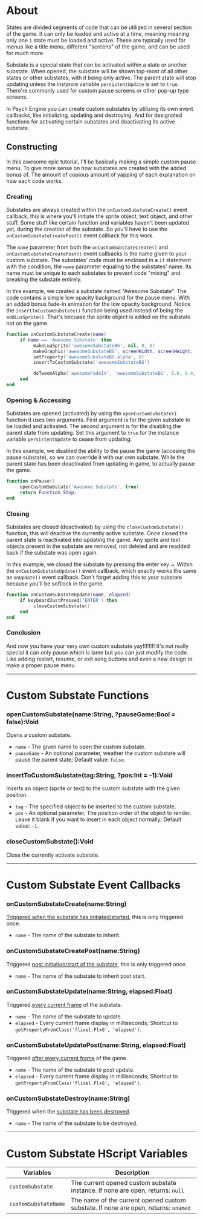 # About
States are divided segments of code that can be utilized in several section of the game. It can only be loaded and active at a time, meaning meaning only one `1` state must be loaded and active. These are typically used for menus like a title menu, different "screens" of the game, and can be used for much more.

Substate is a special state that can be activated within a state or another substate. When opened, the substate will be shown top-most of all other states or other substates, with it being only active. The parent state will stop updating unless the instance variable `persistentUpdate` is set to `true`. There're commonly used for custom pause screens or other pop-up type screens.

In Psych Engine you can create custom substates by utilizing its own event callbacks, like initializing, updating and destroying. And for designated functions for activating certain substates and deactivating its active substate.

## Constructing
In this awesome epic tutorial, I'll be basically making a simple custom pause menu. To give more sense on how substates are created with the added bonus of. The amount of copious amount of yapping of each explanation on how each code works.

### Creating
Substates are always created within the `onCustomSubstateCreate()` event callback, this is where you'll initiate the sprite object, text object, and other stuff. Some stuff like certain function and variables haven't been updated yet, during the creation of the substate. So you'll have to use the `onCustomSubstateCreatePost()` event callback for this work.

The `name` parameter from both the `onCustomSubstateCreate()` and `onCustomSubstateCreatePost()` event callbacks is the name given to your custom substate. The substates' code must be enclosed in a `if` statement with the condition, the `name` parameter equaling to the substates' name. Its name must be unique to each substates to prevent code "mixing" and breaking the substate entirely.

In this example, we created a substate named "Awesome Substate". The code contains a simple low opacity background for the pause menu. With an added bonus fade-in animation for the low opacity background. Notice the `insertToCustomSubstate()` function being used instead of being the `addLuaSprite()`. That's becuase the sprite object is added on the substate not on the game.

```lua
function onCustomSubstateCreate(name)
     if name == 'Awesome Substate' then
          makeLuaSprite('awesomeSubstateBG', nil, 0, 0)
          makeGraphic('awesomeSubstateBG', screenWidth, screenHeight, '000000')
          setProperty('awesomeSubstateBG.alpha', 0)
          insertToCustomSubstate('awesomeSubstateBG')

          doTweenAlpha('awesomeFadeIn', 'awesomeSubstateBG', 0.6, 0.4, 'quartInOut')
     end
end
```

### Opening & Accessing
Substates are opened (activated) by using the `openCustomSubstate()` function it uses two arguments. First argument is for the given substate to be loaded and activated. The second argument is for the disabling the parent state from updating. Set this argument to `true` for the instance variable `persistentUpdate` to cease from updating.

In this example, we disabled the ability to the pause the game (accesing the pause substate), so we can override it with our own substate. While the parent state has been deactivated from updating in game, to actually pause the game.
```lua
function onPause()
     openCustomSubstate('Awesome Substate', true)
     return Function_Stop;
end
```

### Closing
Substates are closed (deactivated) by using the `closeCustomSubstate()` function, this will deactive the currently active substate. Once closed the parent state is reactivated into updating the game. Any sprite and text objects present in the substate are removed, not deleted and are readded back if the substate was open again.

In this example, we closed the substate by pressing the enter key <kbd>↵</kbd>. Within the `onCustomSubstateUpdate()` event callback, which exactly works the same as `onUpdate()` event callback. Don't forget adding this to your substate because you'll be softlock in the game. 

```lua
function onCustomSubstateUpdate(name, elapsed)
     if keyboardJustPressed('ENTER') then
          closeCustomSubstate()
     end
end
```

### Conclusion
And now you have your very own custom substate yay!!!!!!!! It's not really special it can only pause which is lame but you can just modify the code. Like adding restart, resume, or exit song buttons and even a new design to make a proper pause menu.

***

# Custom Substate Functions
### openCustomSubstate(name:String, ?pauseGame:Bool = false):Void
Opens a custom substate.

- `name` - The given name to open the custom substate.
- `pauseGame` - An optional parameter, weather the custom substate will pause the parent state; Default value: `false`.

### insertToCustomSubstate(tag:String, ?pos:Int = -1):Void
Inserts an object (sprite or text) to the custom substate with the given position.

- `tag` - The specified object to be inserted to the custom substate.
- `pos` - An optional parameter, The position order of the object to render. Leave it blank if you want to insert in each object normally; Default value: `-1`.

### closeCustomSubstate():Void
Close the currently activate substate.

***

# Custom Substate Event Callbacks
### onCustomSubstateCreate(name:String)
<ins>Triggered when the substate has initiated/started</ins>, this is only triggered once.

- `name` - The name of the substate to inherit.

### onCustomSubstateCreatePost(name:String)
Triggered <ins>post initiation/start of the substate</ins>, this is only triggered once.

- `name` - The name of the substate to inherit post start.

### onCustomSubstateUpdate(name:String, elapsed:Float)
Triggered <ins>every current frame</ins> of the substate.

- `name` - The name of the substate to update.
- `elapsed` - Every current frame display in milliseconds; Shortcut to `getPropertyFromClass('flixel.FlxG', 'elapsed')`.

### onCustomSubstateUpdatePost(name:String, elapsed:Float)
Triggered <ins>after every current frame</ins> of the game.

- `name` - The name of the substate to post update.
- `elapsed` - Every current frame display in milliseconds; Shortcut to `getPropertyFromClass('flixel.FlxG', 'elapsed')`.

### onCustomSubstateDestroy(name:String)
Triggered when the <ins>substate has been destroyed</ins>.

- `name` - The name of the substate to be destroyed.

***

# Custom Substate HScript Variables
| Variables 	| Description 	|
|---	|---	|
| `customSubstate` 	| The current opened custom substate instance. If none are open, returns: `null` 	|
| `customSubstateName` 	| The name of the current opened custom substate. If none are open, returns: `unamed` 	|